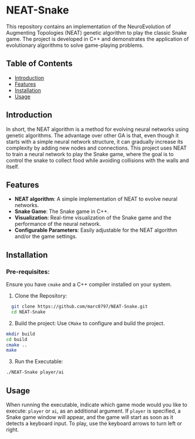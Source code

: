 # NEAT-Snake

This repository contains an implementation of the NeuroEvolution of Augmenting Topologies (NEAT) genetic algorithm to play the classic Snake game. The project is developed in C++ and demonstrates the application of evolutionary algorithms to solve game-playing problems.

## Table of Contents
- [Introduction](#introduction)
- [Features](#features)
- [Installation](#installation)
- [Usage](#usage)

## Introduction

In short, the NEAT algorithm is a method for evolving neural networks using genetic algorithms. The advantage over other GA is that, even though it starts with a simple neural network structure, it can gradually increase its complexity by adding new nodes and connections.
This project uses NEAT to train a neural network to play the Snake game, where the goal is to control the snake to collect food while avoiding collisions with the walls and itself.

## Features
- **NEAT algorithm**: A simple implementation of NEAT to evolve neural networks.
- **Snake Game**: The Snake game in C++.
- **Visualization**: Real-time visualization of the Snake game and the performance of the neural network.
- **Configurable Parameters**: Easily adjustable for the NEAT algorithm and/or the game settings.

## Installation

### Pre-requisites:

Ensure you have `cmake` and a C++ compiler installed on your system.

1. Clone the Repository:
```bash
  git clone https://github.com/marc0797/NEAT-Snake.git
  cd NEAT-Snake
```
2. Build the project: Use `CMake` to configure and build the project.
```bash
mkdir build
cd build
cmake ..
make
```
3. Run the Executable:
```bash
./NEAT-Snake player/ai
```

## Usage

When running the executable, indicate which game mode would you like to execute: `player` or `ai`, as an additional argument.
If `player` is specified, a Snake game window will appear, and the game will start as soon as it detects a keyboard input.
To play, use the keyboard arrows to turn left or right.
